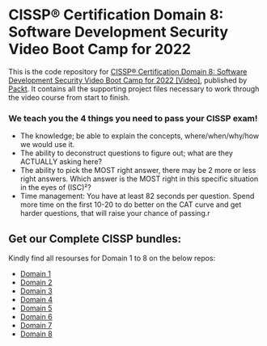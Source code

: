 


# CISSP®️ Certification Domain 8: Software Development Security Video Boot Camp for 2022
This is the code repository for [CISSP®️ Certification Domain 8: Software Development Security Video Boot Camp for 2022 [Video]](https://www.packtpub.com/product/cissp-certification-domain-8-software-development-security-video-boot-camp-for-2022/9781838641900?_ga=2.40495906.1821478721.1660805166-1836380341.1660805166), published by [Packt](https://www.packtpub.com/?utm_source=github). It contains all the supporting project files necessary to work through the video course from start to finish.

### We teach you the 4 things you need to pass your CISSP exam!

- The knowledge; be able to explain the concepts, where/when/why/how we would use it.
- The ability to deconstruct questions to figure out; what are they ACTUALLY asking here?
- The ability to pick the MOST right answer, there may be 2 more or less right answers.
Which answer is the MOST right in this specific situation in the eyes of (ISC)²?
- Time management: You have at least 82 seconds per question.
Spend more time on the first 10-20 to do better on the CAT curve and get harder questions, that will raise your chance of passing.r

## Get our Complete CISSP bundles:
Kindly find all resourses for Domain 1 to 8 on the below repos:
- [Domain 1](https://github.com/bagcheap/CISSP-Certification-Domain-1-Security-and-Risk-Management-Video-Boot-Camp-2022)
- [Domain 2](https://github.com/bagcheap/CISSP-Certification-Domain-2-Asset-Security-Video-Boot-Camp-2022)
- [Domain 3](https://github.com/bagcheap/CISSP-Certification-Domain-3-Security-Architecture-and-Engineering-Video-Boot-Camp-2022)
- [Domain 4](https://github.com/bagcheap/CISSP-Certification-Domain-4-Communication-and-Network-Security-Video-Boot-Camp-2022)
- [Domain 5](https://github.com/bagcheap/CISSP-Certification-Domain-5-Identity-and-Access-Management-IAM-Video-Boot-Camp-2022)
- [Domain 6](https://github.com/bagcheap/CISSP-Certification-Domain-6-Security-Assessment-and-Testing-Video-Boot-Camp-2022)
- [Domain 7](https://github.com/bagcheap/CISSP-Certification-Domain-7-Security-Operations-Video-Boot-Camp-2022)
- [Domain 8](https://github.com/bagcheap/CISSP-Certification-Domain-8-Software-Development-Security-Video-Boot-Camp-2022)
